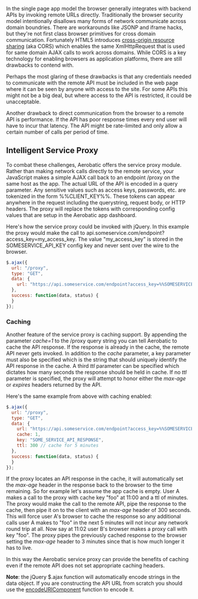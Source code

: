 In the single page app model the browser generally integrates with backend APIs by invoking remote URLs directly. Traditionally the browser security model intentionally disallows many forms of network communicate across domain boundries. There are workarounds like JSONP and iframe hacks, but they're not first class browser primitives for cross domain communication. Fortunately HTML5 introduces [cross-origin resource sharing](http://en.wikipedia.org/wiki/Cross-origin_resource_sharing) (aka CORS) which enables the same XmlHttpRequest that is used for same domain AJAX calls to work across domains. While CORS is a key technology for enabling browsers as application platforms, there are still drawbacks to contend with.

Perhaps the most glaring of these drawbacks is that any credentials needed to communicate with the remote API must be included in the web page where it can be seen by anyone with access to the site. For some APIs this might not be a big deal, but where access to the API is restricted, it could be unacceptable.

Another drawback to direct communication from the browser to a remote API is performance. If the API has poor response times every end user will have to incur that latency. The API might be rate-limited and only allow a certain number of calls per period of time.

## Intelligent Service Proxy
To combat these challenges, Aerobatic offers the service proxy module. Rather than making network calls directly to the remote service, your JavaScript makes a simple AJAX call back to an endpoint /proxy on the same host as the app. The actual URL of the API is encoded in a query parameter. Any sensitive values such as access keys, passwords, etc. are tokenized in the form %%CLIENT_KEY%%. These tokens can appear anywhere in the request including the querystring, request body, or HTTP headers. The proxy will replace the tokens with corresponding config values that are setup in the Aerobatic app dashboard.

Here's how the service proxy could be invoked with jQuery. In this example the proxy would make the call to api.someservice.com/endpoint?access_key=my_access_key. The value "my_access_key" is stored in the SOMESERVICE_API_KEY config key and never sent over the wire to the browser.

```javascript
$.ajax({
  url: "/proxy",
  type: "GET",
  data: {
    url: "https://api.someservice.com/endpoint?access_key=%%SOMESERVICE_API_KEY%%"
  },
  success: function(data, status) {
  }
});
```
### Caching
Another feature of the service proxy is caching support. By appending the parameter _cache=1_ to the /proxy query string you can tell Aerobatic to cache the API response. If the response is already in the cache, the remote API never gets invoked. In addition to the _cache_ parameter, a key parameter must also be specified which is the string that should uniquely identify the API response in the cache. A third _ttl_ parameter can be specified which dictates how many seconds the response should be held in cache. If no _ttl_ parameter is specified, the proxy will attempt to honor either the _max-age_ or _expires_ headers returned by the API.

Here's the same example from above with caching enabled:

```javascript
$.ajax({
  url: "/proxy",
  type: "GET",
  data: {
    url: "https://api.someservice.com/endpoint?access_key=%%SOMESERVICE_API_KEY%%",
    cache: 1,
    key: "SOME_SERVICE_API_RESPONSE",
    ttl: 300 // cache for 5 minutes
  },
  success: function(data, status) {
  }
});
```

If the proxy locates an API response in the cache, it will automatically set the _max-age_ header in the response back to the browser to the time remaining. So for example let's assume the app cache is empty. User A makes a call to the proxy with cache key "foo" at 11:00 and a ttl of minutes. The proxy would make the call to the remote API, pipe the response to the cache, then pipe it on to the client with an _max-age_ header of 300 seconds. This will force user A's browser to cache the response so any additional calls user A makes to "foo" in the next 5 minutes will not incur any network round trip at all. Now say at 11:02 user B's browser makes a proxy call with key "foo". The proxy pipes the previously cached response to the browser setting the _max-age_ header to 3 minutes since that is how much longer it has to live.  

In this way the Aerobatic service proxy can provide the benefits of caching even if the remote API does not set appropriate caching headers.

__Note__: the jQuery $.ajax function will automatically encode strings in the data object. If you are constructing the API URL from scratch you should use the [encodeURIComponent](https://developer.mozilla.org/en-US/docs/Web/JavaScript/Reference/Global_Objects/encodeURIComponent) function to encode it.
